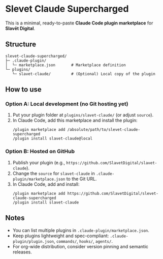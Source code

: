# Slevet Claude Supercharged

This is a minimal, ready-to-paste **Claude Code plugin marketplace** for **Slavēt Digital**.

## Structure
```
slevet-claude-supercharged/
├─ .claude-plugin/
│  └─ marketplace.json       # Marketplace definition
└─ plugins/
   └─ slavet-claude/         # (Optional) Local copy of the plugin
```

## How to use

### Option A: Local development (no Git hosting yet)
1. Put your plugin folder at `plugins/slavet-claude/` (or adjust `source`).
2. In Claude Code, add this marketplace and install the plugin:
   ```
   /plugin marketplace add /absolute/path/to/slevet-claude-supercharged
   /plugin install slavet-claude@local
   ```

### Option B: Hosted on GitHub
1. Publish your plugin (e.g., `https://github.com/SlavetDigital/slavet-claude`).
2. Change the `source` for `slavet-claude` in `.claude-plugin/marketplace.json` to the Git URL.
3. In Claude Code, add and install:
   ```
   /plugin marketplace add https://github.com/SlavetDigital/slevet-claude-supercharged
   /plugin install slavet-claude
   ```

## Notes
- You can list multiple plugins in `.claude-plugin/marketplace.json`.
- Keep plugins lightweight and spec-compliant: `.claude-plugin/plugin.json`, `commands/`, `hooks/`, `agents/`.
- For org-wide distribution, consider version pinning and semantic releases.
